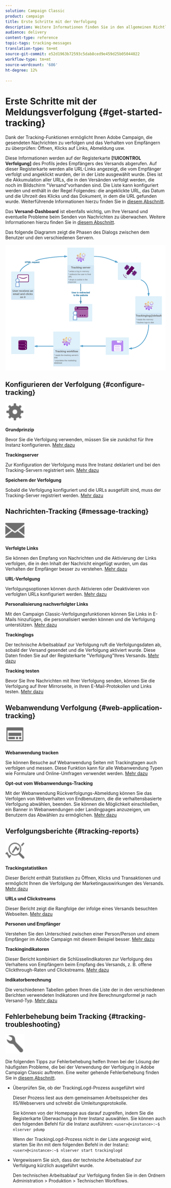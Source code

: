 ```yaml
---
solution: Campaign Classic
product: campaign
title: Erste Schritte mit der Verfolgung
description: Weitere Informationen finden Sie in den allgemeinen Richtlinien für die Verfolgung in Adobe Campaign Classic.
audience: delivery
content-type: reference
topic-tags: tracking-messages
translation-type: tm+mt
source-git-commit: e52d1963b72593c5dab8ced9e459d25b05044022
workflow-type: tm+mt
source-wordcount: '686'
ht-degree: 12%

---
```



# Erste Schritte mit der Meldungsverfolgung {#get-started-tracking}

Dank der Tracking-Funktionen ermöglicht Ihnen Adobe Campaign, die gesendeten Nachrichten zu verfolgen und das Verhalten von Empfängern zu überprüfen: Öffnen, Klicks auf Links, Abmeldung usw.

Diese Informationen werden auf der Registerkarte **[!UICONTROL Verfolgung]** des Profils jedes Empfängers des Versands abgerufen. Auf dieser Registerkarte werden alle URL-Links angezeigt, die vom Empfänger verfolgt und angeklickt wurden, der in der Liste ausgewählt wurde. Dies ist die Akkumulation aller URLs, die in den Versänden verfolgt werden, die noch im Bildschirm &quot;Versand&quot;vorhanden sind. Die Liste kann konfiguriert werden und enthält in der Regel Folgendes: die angeklickte URL, das Datum und die Uhrzeit des Klicks und das Dokument, in dem die URL gefunden wurde. Weiterführende Informationen hierzu finden Sie in [diesem Abschnitt](../../platform/using/editing-a-profile.md#tracking-tab).

Das **Versand-Dashboard** ist ebenfalls wichtig, um Ihre Versand und eventuelle Probleme beim Senden von Nachrichten zu überwachen. Weitere Informationen hierzu finden Sie in [diesem Abschnitt](../../delivery/using/delivery-dashboard.md).

Das folgende Diagramm zeigt die Phasen des Dialogs zwischen dem Benutzer und den verschiedenen Servern.

![](assets/tracking-diagram.png)

## Konfigurieren der Verfolgung {#configure-tracking}

<img src="assets/do-not-localize/icon-configure.svg" width="60px">

**Grundprinzip**

Bevor Sie die Verfolgung verwenden, müssen Sie sie zunächst für Ihre Instanz konfigurieren. [Mehr dazu](../../installation/using/deploying-an-instance.md#operating-principle)

**Trackingserver**

Zur Konfiguration der Verfolgung muss Ihre Instanz deklariert und bei den Tracking-Servern registriert sein. [Mehr dazu](../../installation/using/deploying-an-instance.md#tracking-server)

**Speichern der Verfolgung**

Sobald die Verfolgung konfiguriert und die URLs ausgefüllt sind, muss der Tracking-Server registriert werden. [Mehr dazu](../../installation/using/deploying-an-instance.md#saving-tracking)

## Nachrichten-Tracking {#message-tracking}

<img src="assets/do-not-localize/icon-message-tracking.svg" width="60px">

**Verfolgte Links**

Sie können den Empfang von Nachrichten und die Aktivierung der Links verfolgen, die in den Inhalt der Nachricht eingefügt wurden, um das Verhalten der Empfänger besser zu verstehen. [Mehr dazu](../../delivery/using/how-to-configure-tracked-links.md)

**URL-Verfolgung**

Verfolgungsoptionen können durch Aktivieren oder Deaktivieren von verfolgten URLs konfiguriert werden. [Mehr dazu](../../delivery/using/personalizing-url-tracking.md)

**Personalisierung nachverfolgter Links**

Mit den Campaign Classic-Verfolgungsfunktionen können Sie Links in E-Mails hinzufügen, die personalisiert werden können und die Verfolgung unterstützen. [Mehr dazu](../../delivery/using/tracking-personalized-links.md)

**Trackinglogs**

Der technische Arbeitsablauf zur Verfolgung ruft die Verfolgungsdaten ab, sobald der Versand gesendet und die Verfolgung aktiviert wurde. Diese Daten finden Sie auf der Registerkarte &quot;Verfolgung&quot;Ihres Versands. [Mehr dazu](../../delivery/using/accessing-the-tracking-logs.md)

**Tracking testen**

Bevor Sie Ihre Nachrichten mit Ihrer Verfolgung senden, können Sie die Verfolgung auf Ihrer Mirrorseite, in Ihren E-Mail-Protokollen und Links testen. [Mehr dazu](../../delivery/using/testing-tracking.md)

## Webanwendung Verfolgung {#web-application-tracking}

<img src="assets/do-not-localize/icon-web-app.svg" width="60px">

**Webanwendung tracken**

Sie können Besuche auf Webanwendung Seiten mit Trackingtagen auch verfolgen und messen. Diese Funktion kann für alle Webanwendung Typen wie Formulare und Online-Umfragen verwendet werden. [Mehr dazu](../../web/using/tracking-a-web-application.md)

**Opt-out vom Webanwendungs-Tracking**

Mit der Webanwendung Rückverfolgungs-Abmeldung können Sie das Verfolgen von Webverhalten von Endbenutzern, die die verhaltensbasierte Verfolgung abwählen, beenden. Sie können die Möglichkeit einschließen, ein Banner in Webanwendungen oder Landingpages anzuzeigen, um Benutzern das Abwählen zu ermöglichen. [Mehr dazu](../../web/using/web-application-tracking-opt-out.md)

## Verfolgungsberichte {#tracking-reports}

<img src="assets/do-not-localize/icon_monitor.svg" width="60px">

**Trackingstatistiken**

Dieser Bericht enthält Statistiken zu Öffnen, Klicks und Transaktionen und ermöglicht Ihnen die Verfolgung der Marketingauswirkungen des Versands. [Mehr dazu](../../reporting/using/delivery-reports.md#tracking-statistics)

**URLs und Clickstreams**

Dieser Bericht zeigt die Rangfolge der infolge eines Versands besuchten Webseiten. [Mehr dazu](../../reporting/using/delivery-reports.md#urls-and-click-streams)

**Personen und Empfänger**

Verstehen Sie den Unterschied zwischen einer Person/Person und einem Empfänger im Adobe Campaign mit diesem Beispiel besser. [Mehr dazu](../../reporting/using/person-people-recipients.md)

**Trackingindikatoren**

Dieser Bericht kombiniert die Schlüsselindikatoren zur Verfolgung des Verhaltens von Empfängern beim Empfang des Versands, z. B. offene Clickthrough-Raten und Clickstreams. [Mehr dazu](../../reporting/using/delivery-reports.md#tracking-indicators)

**Indikatorberechnung**

Die verschiedenen Tabellen geben Ihnen die Liste der in den verschiedenen Berichten verwendeten Indikatoren und ihre Berechnungsformel je nach Versand-Typ. [Mehr dazu](../../reporting/using/indicator-calculation.md)

## Fehlerbehebung beim Tracking {#tracking-troubleshooting}

<img src="assets/do-not-localize/icon-troubleshooting.svg" width="60px">

Die folgenden Tipps zur Fehlerbehebung helfen Ihnen bei der Lösung der häufigsten Probleme, die bei der Verwendung der Verfolgung in Adobe Campaign Classic auftreten. Eine weiter gehende Fehlerbehebung finden Sie in [diesem Abschnitt](../../delivery/using/tracking-troubleshooting.md).

* Überprüfen Sie, ob der TrackingLogd-Prozess ausgeführt wird

   Dieser Prozess liest aus dem gemeinsamen Arbeitsspeicher des IIS/Webservers und schreibt die Umleitungsprotokolle.

   Sie können von der Homepage aus darauf zugreifen, indem Sie die Registerkarte Überwachung in Ihrer Instanz auswählen. Sie können auch den folgenden Befehl für die Instanz ausführen: `<user>@<instance>:~$ nlserver pdump`

   Wenn der TrackingLogd-Prozess nicht in der Liste angezeigt wird, starten Sie ihn mit dem folgenden Befehl in der Instanz: `<user>@<instance>:~$ nlserver start trackinglogd`

* Vergewissern Sie sich, dass der technische Arbeitsablauf zur Verfolgung kürzlich ausgeführt wurde.

   Den technischen Arbeitsablauf zur Verfolgung finden Sie in den Ordnern Administration > Produktion > Technischen Workflows.
